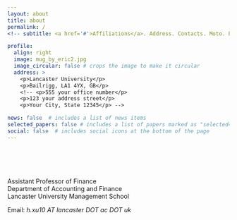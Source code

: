 ```yaml
---
layout: about
title: about
permalink: /
<!-- subtitle: <a href='#'>Affiliations</a>. Address. Contacts. Moto. Etc. -->

profile:
  align: right
  image: mug_by_eric2.jpg
  image_circular: false # crops the image to make it circular
  address: >
    <p>Lancaster University</p>
    <p>Bailrigg, LA1 4YX, GB</p>
    <!-- <p>555 your office number</p>
    <p>123 your address street</p>
    <p>Your City, State 12345</p> -->

news: false  # includes a list of news items
selected_papers: false # includes a list of papers marked as "selected={true}"
social: false  # includes social icons at the bottom of the page
---
```

<br/><br/>
<br/><br/>
Assistant Professor of Finance\
Department of Accounting and Finance\
Lancaster University Management School

Email: _h.xu10 AT lancaster DOT ac DOT uk_


<!-- Write your biography here. Tell the world about yourself. Link to your favorite [subreddit](http://reddit.com). You can put a picture in, too. The code is already in, just name your picture `prof_pic.jpg` and put it in the `img/` folder.

Put your address / P.O. box / other info right below your picture. You can also disable any these elements by editing `profile` property of the YAML header of your `_pages/about.md`. Edit `_bibliography/papers.bib` and Jekyll will render your [publications page](/al-folio/publications/) automatically.

Link to your social media connections, too. This theme is set up to use [Font Awesome icons](http://fortawesome.github.io/Font-Awesome/) and [Academicons](https://jpswalsh.github.io/academicons/), like the ones below. Add your Facebook, Twitter, LinkedIn, Google Scholar, or just disable all of them. -->
